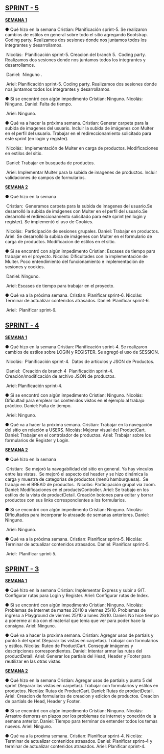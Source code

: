 ## **<u>SPRINT - 5</u>**

**<u>SEMANA 1</u>**

● Qué hizo en la semana
	Cristian: 
				Planificación sprint-5. 
				Se realizaron cambios de estilos en general sobre todo el sitio agregando Bootstrap.
				Coding party. Realizamos dos sesiones donde nos juntamos todos los integrantes y desarrollamos. 

​	Nicolás: 
​				Planificación sprint-5. 																																 				Creacion del branch 5.
​				Coding party. Realizamos dos sesiones donde nos juntamos todos los integrantes y desarrollamos.

​	Daniel: 
​				Ninguno .      

​	 Ariel:                                                                                                                                                                                               				Planificación sprint-5. 																																			 				Coding party. Realizamos dos sesiones donde nos juntamos todos los integrantes y desarrollamos. 

● Si se encontró con algún impedimento
	Cristian: 
				Ninguno.
	Nicolás:
				Ninguno.
	Daniel:                                                                                                                       														      				Falta de tiempo. 				                    	

​	Ariel:                                                                                                                                                                                                				Ninguno.

● Qué va a hacer la próxima semana.
	Cristian:
				Generar carpeta para la subida de imagenes del usuario.
				Incluir la subida de imágenes con Multer en el perfil del usuario.
				Trabajar en el redireccionamiento solicitado para este sprint (en login y register).

​	Nicolás:
​                Implementación de Multer en carga de productos. 																							    				Modificaciones en estilos del sitio.

​	Daniel: 																																							         	    				Trabajar en busqueda de productos.

​    Ariel:                                                                                                                                                                                                 				Implementar Multer para la subida de imagenes de productos. 																	 				Incluir validaciones de campos de formularios.

**<u>SEMANA 2</u>**

● Qué hizo en la semana

​	Cristian: 
​				Generamos carpeta para la subida de imagenes del usuario.
​				Se desarrolló la subida de imágenes con Multer en el perfil del usuario.
​				Se desarrolló el redireccionamiento solicitado para este sprint (en login y register).											   				Se implementó el uso de Cookies.

​	Nicolás:
​                Participación de sesiones grupales.                                                                                                                                                             	Daniel:                                                                                                                                                                                				Trabajar en productos.                                                                                                                                                      	Ariel:                                                                                                                                                                                                    				Se desarrolló la subida de imágenes con Multer en el formulario de carga de productos.									 				Modificacion de estilos en el sitio.

● Si se encontró con algún impedimento
	Cristian: 
				Escases de tiempo para trabajar en el proyecto.
	Nicolás:
				Dificultades con la implementación de Multer. 																									 				Poco entendimiento del funcionamiento e implementación de sesiones y cookies.                                                                      

​	Daniel:                                                                                                                                                                                    				Ninguno.                                                                                               	

​	Ariel:																																				                                                   				Escases de tiempo para trabajar en el proyecto.

● Qué va a la próxima semana.
	Cristian:
				Planificar sprint-6.
	Nicolás:
				Terminar de actualizar contenidos atrasados.                                                                                                                              	Daniel:                                                                                                                                                                                				Planificar sprint-6.

​	Ariel:
​				Planificar sprint-6.



## **<u>SPRINT - 4</u>**

**<u>SEMANA 1</u>**

● Qué hizo en la semana
	Cristian: 
				Planificación sprint-4. 
				Se realizaron cambios de estilos sobre LOGIN y REGISTER.
				Se agregó el uso de SESSION. 

​	Nicolás: 
​				Planificación sprint-4. 
​				Datos de artículos y JSON de Productos.

​	Daniel: 
​				Creación de branch 4
​				Planificación sprint-4. 
​				Creación/modificación de archivo JSON de productos.      

​	 Ariel:                                                                                                                                                                                               				Planificación sprint-4.

● Si se encontró con algún impedimento
	Cristian: 
				Ninguno.
	Nicolás:
				Dificultad para emplear los contenidos vistos en el ejemplo al trabajo práctico.
	Daniel:                                                                                                                       														      				Falta de tiempo. 				                    	

​	Ariel:                                                                                                                                                                                                				Ninguno.

● Qué va a hacer la próxima semana.
	Cristian:
				Trabajar en la navegación del sitio en relación a USERS.
	Nicolás:
                Mejorar visual del ProductCart.
	Daniel: 																																							         	    				Trabajar en el controlador de productos.                                                                                                                          	Ariel:                                                                                                                                                                                                 				Trabajar sobre los formularios de Register y Login.

**<u>SEMANA 2</u>**

● Qué hizo en la semana

​	Cristian: 
​				Se mejoró la navegabilidad del sitio en general. Ya hay vínculos entre las vistas.
​				Se mejoró el aspecto del header y se hizo dinámica la carga y muestra de categorías de productos (menú 	hamburguesa).
​				Se trabajo en el BREAD de productos.
​	Nicolás:
​                Participación grupal vía zoom.                                                                                                                                                             	Daniel:                                                                                                                                                                                				Modificaciones en el productsController.                                                                                                                                                      	Ariel:                                                                                                                                                                                                    				Se trabajo en los estilos de la vista de productDetail.																				  				Creación botones para editar y borrar productos con sus links correspondientes a los formularios.

● Si se encontró con algún impedimento
	Cristian: 
				Ninguno.
	Nicolás:
				Dificultades para incorporar lo atrasado de semanas anteriores.                                                                 		              	Daniel:                                                                                                                                                                                    				Ninguno.                                                                                               	

​	Ariel:																																				                                                   				Ninguno.

● Qué va a la próxima semana.
	Cristian:
				Planificar sprint-5.
	Nicolás:
				Terminar de actualizar contenidos atrasados.                                                                                                                              	Daniel:                                                                                                                                                                                				Planificar sprint-5.

​	Ariel:
​				Planificar sprint-5.



## **<u>SPRINT - 3</u>**

**<u>SEMANA 1</u>**

● Qué hizo en la semana
	Cristian: 
				Implementar Express y subir a GIT.
				Configurar rutas para Login y Register.                                                                                                                              	Ariel:                                                                                                                                                                                               				Configurar rutas de Index.

● Si se encontró con algún impedimento
	Cristian: 
				Ninguno.
	Nicolás:
				Problemas de internet de martes 20/10 a viernes 25/10.
				Problemas de ingreso a Playground de viernes 25/10 a lunes 28/10.                                                                 	Daniel:                                                                                                                       														      				No hice tiempo a ponerme al día con el material que tenía que ver para poder hace la consigna. 				                    	Ariel:                                                                                                                                                                                                				Ninguno.

● Qué va a hacer la proxima semana.
	Cristian:
				Agregar usos de partials y punto 5 del sprint (Separar las vistas en carpetas).
				Trabajar con formularios y estilos.
	Nicolás:
                Ruteo de ProductCart.
				Conseguir imágenes y descripciones correspondientes.
	Daniel: 																																							         	    				Intentar armar las rutas del productDetail.                                                                                                                          	Ariel:                                                                                                                                                                                                 				Generar los partials del Head, Header y Footer para reutilizar en las otras vistas.

**<u>SEMANA 2</u>**

● Qué hizo en la semana
	Cristian: 
				Agregar usos de partials y punto 5 del sprint (Separar las vistas en carpetas).
				Trabajar con formularios y estilos en productos.
	Nicolás:
                Rutas de ProductCart.                                                                                                                                                             	Daniel:                                                                                                                                                                                				Rutas de productDetail.                                                                                                                                                      	Ariel:                                                                                                                                                                                                    				Creacion de formularios de creacion y edicion de productos.																				  				Creacion de partials de Head, Header y Footer.

● Si se encontró con algún impedimento
	Cristian: 
				Ninguno.
	Nicolás:
				Arrastro demoras en plazos por los problemas de internet y conexión de la semana anterior.                                                                 	Daniel:                                                                                                                                                                                    				Tiempo para terminar de entender todos los temas nuevos.                                                                                               	Ariel:																																				                                                   				Ninguno.

● Qué va a la proxima semana.
	Cristian:
				Planificar sprint-4.
	Nicolás:
				Terminar de actualizar contenidos atrasados.                                                                                                                              	Daniel:                                                                                                                                                                                				Planificar sprint-4 y terminar de actualizar contenidos atrasados.								                                                       	Ariel:
				Planificar sprint-4.